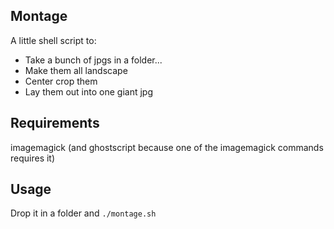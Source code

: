 ## Montage

A little shell script to:

- Take a bunch of jpgs in a folder...
- Make them all landscape
- Center crop them
- Lay them out into one giant jpg

## Requirements

imagemagick (and ghostscript because one of the imagemagick commands requires it)

## Usage

Drop it in a folder and ```./montage.sh```
